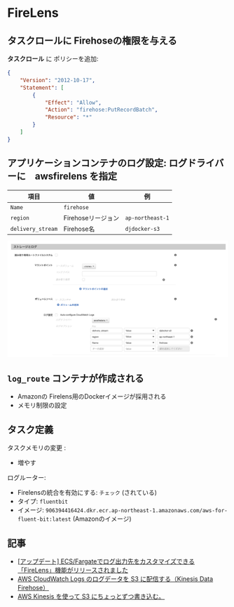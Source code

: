 # FireLens

## タスクロールに Firehoseの権限を与える

**タスクロール** に ポリシーを追加:

~~~json
{
    "Version": "2012-10-17",
    "Statement": [
        {
            "Effect": "Allow",
            "Action": "firehose:PutRecordBatch",
            "Resource": "*"
        }
    ]
}
~~~

## アプリケーションコンテナのログ設定: ログドライバーに　**awsfirelens** を指定



| **項目**          | **値**             | **例**           |
| ----------------- | ------------------ | ---------------- |
| `Name`            | `firehose`         |                  |
| `region`          | Firehoseリージョン | `ap-northeast-1` |
| `delivery_stream` | Firehose名         | `djdocker-s3`    |



![](firelens-container-logs.png)

## `log_route` コンテナが作成される

- Amazonの Firelens用のDockerイメージが採用される
- メモリ制限の設定

## タスク定義

タスクメモリの変更 :

- 増やす

ログルーター:

- Firelensの統合を有効にする: `チェック`  (されている) 
- タイプ: `fluentbit`
- イメージ: `906394416424.dkr.ecr.ap-northeast-1.amazonaws.com/aws-for-fluent-bit:latest` (Amazonのイメージ)
  

## 記事

- [[アップデート] ECS/Fargateでログ出力先をカスタマイズできる「FireLens」機能がリリースされました](https://dev.classmethod.jp/articles/ecs-firelens/)
- [AWS CloudWatch Logs のログデータを S3 に配信する（Kinesis Data Firehose）](https://techblog.roxx.co.jp/entry/2021/01/19/102201)
- [AWS Kinesis を使って S3 にちょっとずつ書き込む。](https://qiita.com/propella/items/c02b6b74483214d3130c)
